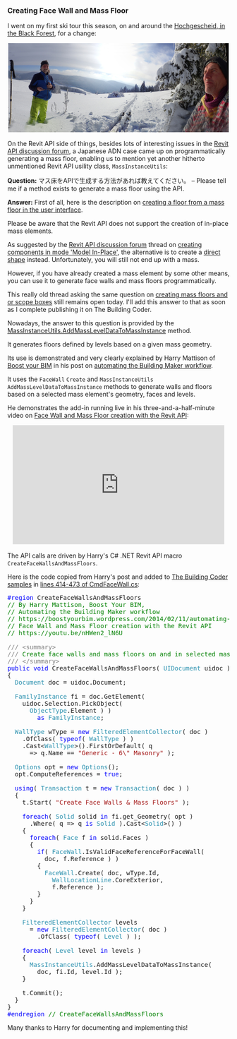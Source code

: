 <head>
<meta http-equiv="Content-Type" content="text/html; charset=utf-8">
<link rel="stylesheet" type="text/css" href="bc.css">
<!--
<script src="run_prettify.js" type="text/javascript"></script>
<script src="https://google-code-prettify.googlecode.com/svn/loader/run_prettify.js" type="text/javascript"></script>
-->
<script src="https://cdn.rawgit.com/google/code-prettify/master/loader/run_prettify.js" type="text/javascript"></script>
</head>

<!---

 #RevitAPI @AutodeskRevit #bim #dynamobim @AutodeskForge #ForgeDevCon

&ndash; ...

--->

### Creating Face Wall and Mass Floor

I went on my first ski tour this season, on and around
the [Hochgescheid, in the Black Forest](https://en.wikipedia.org/wiki/List_of_mountains_and_hills_of_the_Black_Forest),
for a change:

<center>
<img src="img/020_michael_jeremy_1000x404.jpg" alt="Hochgescheid" width="500"/>
</center>

On the Revit API side of things, besides lots of interesting issues in
the [Revit API discussion forum](http://forums.autodesk.com/t5/revit-api-forum/bd-p/160),
a Japanese ADN case came up on programmatically generating a mass floor, enabling us to mention yet another hitherto unmentioned Revit API usility class, `MassInstanceUtils`:

**Question:** マス床をAPIで生成する方法があれば教えてください。 &ndash; Please tell me if a method exists to generate a mass floor using the API.

**Answer:** First of all, here is the description
on [creating a floor from a mass floor in the user interface](http://help.autodesk.com/view/RVT/2018/ENU/?guid=GUID-03EABD3A-4736-4762-97F8-F473FEE18162).

Please be aware that the Revit API does not support the creation of in-place mass elements.

As suggested by
the [Revit API discussion forum](http://forums.autodesk.com/t5/revit-api-forum/bd-p/160) thread
on [creating components in mode 'Model In-Place'](https://forums.autodesk.com/t5/revit-api-forum/creation-components-in-mode-model-in-place/m-p/3822639),
the alternative is to create a [direct shape](http://thebuildingcoder.typepad.com/blog/about-the-author.html#5.50) instead.
Unfortunately, you will still not end up with a mass.

However, if you have already created a mass element by some other means, you can use it to generate face walls and mass floors programmatically.

This really old thread asking the same question
on [creating mass floors and or scope boxes](https://forums.autodesk.com/t5/revit-api-forum/creating-mass-floors-and-or-scope-boxes/m-p/2388509) still
remains open today.
I'll add this answer to that as soon as I complete publishing it on The Building Coder.

Nowadays, the answer to this question is provided by
the [MassInstanceUtils.AddMassLevelDataToMassInstance](http://www.revitapidocs.com/2018.1/fe3b251b-2677-094d-7e72-77fea0f49f24.htm) method.

It generates floors defined by levels based on a given mass geometry.

Its use is demonstrated and very clearly explained
by Harry Mattison of [Boost your BIM](https://boostyourbim.wordpress.com) in his post
on [automating the Building Maker workflow](https://boostyourbim.wordpress.com/2014/02/11/automating-the-building-maker-workflow).

It uses the `FaceWall` `Create` and `MassInstanceUtils` `AddMassLevelDataToMassInstance` methods to generate walls and floors based on a selected mass element's geometry, faces and levels.

He demonstrates the add-in running live in his three-and-a-half-minute video
on [Face Wall and Mass Floor creation with the Revit API](https://youtu.be/nHWen2_lN6U):

<center>
<iframe width="480" height="270" src="https://www.youtube.com/embed/nHWen2_lN6U" frameborder="0" gesture="media" allow="encrypted-media" allowfullscreen></iframe>
</center>

The API calls are driven by Harry's C# .NET Revit API macro `CreateFaceWallsAndMassFloors`.

Here is the code copied from Harry's post and added
to [The Building Coder samples](https://github.com/jeremytammik/the_building_coder_samples)
in [lines 414-473 of CmdFaceWall.cs](https://github.com/jeremytammik/the_building_coder_samples/blob/master/BuildingCoder/BuildingCoder/CmdFaceWall.cs#L414-L473):

<pre class="code">
<span style="color:blue;">#region</span>&nbsp;CreateFaceWallsAndMassFloors
<span style="color:green;">//&nbsp;By&nbsp;Harry&nbsp;Mattison,&nbsp;Boost&nbsp;Your&nbsp;BIM,</span>
<span style="color:green;">//&nbsp;Automating&nbsp;the&nbsp;Building&nbsp;Maker&nbsp;workflow</span>
<span style="color:green;">//&nbsp;https://boostyourbim.wordpress.com/2014/02/11/automating-the-building-maker-workflow/</span>
<span style="color:green;">//&nbsp;Face&nbsp;Wall&nbsp;and&nbsp;Mass&nbsp;Floor&nbsp;creation&nbsp;with&nbsp;the&nbsp;Revit&nbsp;API</span>
<span style="color:green;">//&nbsp;https://youtu.be/nHWen2_lN6U</span>
 
<span style="color:gray;">///</span><span style="color:green;">&nbsp;</span><span style="color:gray;">&lt;</span><span style="color:gray;">summary</span><span style="color:gray;">&gt;</span>
<span style="color:gray;">///</span><span style="color:green;">&nbsp;Create&nbsp;face&nbsp;walls&nbsp;and&nbsp;mass&nbsp;floors&nbsp;on&nbsp;and&nbsp;in&nbsp;selected&nbsp;mass&nbsp;element</span>
<span style="color:gray;">///</span><span style="color:green;">&nbsp;</span><span style="color:gray;">&lt;/</span><span style="color:gray;">summary</span><span style="color:gray;">&gt;</span>
<span style="color:blue;">public</span>&nbsp;<span style="color:blue;">void</span>&nbsp;CreateFaceWallsAndMassFloors(&nbsp;<span style="color:#2b91af;">UIDocument</span>&nbsp;uidoc&nbsp;)
{
&nbsp;&nbsp;<span style="color:#2b91af;">Document</span>&nbsp;doc&nbsp;=&nbsp;uidoc.Document;
 
&nbsp;&nbsp;<span style="color:#2b91af;">FamilyInstance</span>&nbsp;fi&nbsp;=&nbsp;doc.GetElement(
&nbsp;&nbsp;&nbsp;&nbsp;uidoc.Selection.PickObject(
&nbsp;&nbsp;&nbsp;&nbsp;&nbsp;&nbsp;<span style="color:#2b91af;">ObjectType</span>.Element&nbsp;)&nbsp;)
&nbsp;&nbsp;&nbsp;&nbsp;&nbsp;&nbsp;&nbsp;&nbsp;<span style="color:blue;">as</span>&nbsp;<span style="color:#2b91af;">FamilyInstance</span>;
 
&nbsp;&nbsp;<span style="color:#2b91af;">WallType</span>&nbsp;wType&nbsp;=&nbsp;<span style="color:blue;">new</span>&nbsp;<span style="color:#2b91af;">FilteredElementCollector</span>(&nbsp;doc&nbsp;)
&nbsp;&nbsp;&nbsp;&nbsp;.OfClass(&nbsp;<span style="color:blue;">typeof</span>(&nbsp;<span style="color:#2b91af;">WallType</span>&nbsp;)&nbsp;)
&nbsp;&nbsp;&nbsp;&nbsp;.Cast&lt;<span style="color:#2b91af;">WallType</span>&gt;().FirstOrDefault(&nbsp;q
&nbsp;&nbsp;&nbsp;&nbsp;&nbsp;&nbsp;=&gt;&nbsp;q.Name&nbsp;==&nbsp;<span style="color:#a31515;">&quot;Generic&nbsp;-&nbsp;6\&quot;&nbsp;Masonry&quot;</span>&nbsp;);
 
&nbsp;&nbsp;<span style="color:#2b91af;">Options</span>&nbsp;opt&nbsp;=&nbsp;<span style="color:blue;">new</span>&nbsp;<span style="color:#2b91af;">Options</span>();
&nbsp;&nbsp;opt.ComputeReferences&nbsp;=&nbsp;<span style="color:blue;">true</span>;
 
&nbsp;&nbsp;<span style="color:blue;">using</span>(&nbsp;<span style="color:#2b91af;">Transaction</span>&nbsp;t&nbsp;=&nbsp;<span style="color:blue;">new</span>&nbsp;<span style="color:#2b91af;">Transaction</span>(&nbsp;doc&nbsp;)&nbsp;)
&nbsp;&nbsp;{
&nbsp;&nbsp;&nbsp;&nbsp;t.Start(&nbsp;<span style="color:#a31515;">&quot;Create&nbsp;Face&nbsp;Walls&nbsp;&amp;&nbsp;Mass&nbsp;Floors&quot;</span>&nbsp;);
 
&nbsp;&nbsp;&nbsp;&nbsp;<span style="color:blue;">foreach</span>(&nbsp;<span style="color:#2b91af;">Solid</span>&nbsp;solid&nbsp;<span style="color:blue;">in</span>&nbsp;fi.get_Geometry(&nbsp;opt&nbsp;)
&nbsp;&nbsp;&nbsp;&nbsp;&nbsp;&nbsp;.Where(&nbsp;q&nbsp;=&gt;&nbsp;q&nbsp;<span style="color:blue;">is</span>&nbsp;<span style="color:#2b91af;">Solid</span>&nbsp;).Cast&lt;<span style="color:#2b91af;">Solid</span>&gt;()&nbsp;)
&nbsp;&nbsp;&nbsp;&nbsp;{
&nbsp;&nbsp;&nbsp;&nbsp;&nbsp;&nbsp;<span style="color:blue;">foreach</span>(&nbsp;<span style="color:#2b91af;">Face</span>&nbsp;f&nbsp;<span style="color:blue;">in</span>&nbsp;solid.Faces&nbsp;)
&nbsp;&nbsp;&nbsp;&nbsp;&nbsp;&nbsp;{
&nbsp;&nbsp;&nbsp;&nbsp;&nbsp;&nbsp;&nbsp;&nbsp;<span style="color:blue;">if</span>(&nbsp;<span style="color:#2b91af;">FaceWall</span>.IsValidFaceReferenceForFaceWall(
&nbsp;&nbsp;&nbsp;&nbsp;&nbsp;&nbsp;&nbsp;&nbsp;&nbsp;&nbsp;doc,&nbsp;f.Reference&nbsp;)&nbsp;)
&nbsp;&nbsp;&nbsp;&nbsp;&nbsp;&nbsp;&nbsp;&nbsp;{
&nbsp;&nbsp;&nbsp;&nbsp;&nbsp;&nbsp;&nbsp;&nbsp;&nbsp;&nbsp;<span style="color:#2b91af;">FaceWall</span>.Create(&nbsp;doc,&nbsp;wType.Id,
&nbsp;&nbsp;&nbsp;&nbsp;&nbsp;&nbsp;&nbsp;&nbsp;&nbsp;&nbsp;&nbsp;&nbsp;<span style="color:#2b91af;">WallLocationLine</span>.CoreExterior,
&nbsp;&nbsp;&nbsp;&nbsp;&nbsp;&nbsp;&nbsp;&nbsp;&nbsp;&nbsp;&nbsp;&nbsp;f.Reference&nbsp;);
&nbsp;&nbsp;&nbsp;&nbsp;&nbsp;&nbsp;&nbsp;&nbsp;}
&nbsp;&nbsp;&nbsp;&nbsp;&nbsp;&nbsp;}
&nbsp;&nbsp;&nbsp;&nbsp;}
 
&nbsp;&nbsp;&nbsp;&nbsp;<span style="color:#2b91af;">FilteredElementCollector</span>&nbsp;levels
&nbsp;&nbsp;&nbsp;&nbsp;&nbsp;&nbsp;=&nbsp;<span style="color:blue;">new</span>&nbsp;<span style="color:#2b91af;">FilteredElementCollector</span>(&nbsp;doc&nbsp;)
&nbsp;&nbsp;&nbsp;&nbsp;&nbsp;&nbsp;&nbsp;&nbsp;.OfClass(&nbsp;<span style="color:blue;">typeof</span>(&nbsp;<span style="color:#2b91af;">Level</span>&nbsp;)&nbsp;);
 
&nbsp;&nbsp;&nbsp;&nbsp;<span style="color:blue;">foreach</span>(&nbsp;<span style="color:#2b91af;">Level</span>&nbsp;level&nbsp;<span style="color:blue;">in</span>&nbsp;levels&nbsp;)
&nbsp;&nbsp;&nbsp;&nbsp;{
&nbsp;&nbsp;&nbsp;&nbsp;&nbsp;&nbsp;<span style="color:#2b91af;">MassInstanceUtils</span>.AddMassLevelDataToMassInstance(
&nbsp;&nbsp;&nbsp;&nbsp;&nbsp;&nbsp;&nbsp;&nbsp;doc,&nbsp;fi.Id,&nbsp;level.Id&nbsp;);
&nbsp;&nbsp;&nbsp;&nbsp;}
 
&nbsp;&nbsp;&nbsp;&nbsp;t.Commit();
&nbsp;&nbsp;}
}
<span style="color:blue;">#endregion</span>&nbsp;<span style="color:green;">//&nbsp;CreateFaceWallsAndMassFloors</span>
</pre>

Many thanks to Harry for documenting and implementing this!
